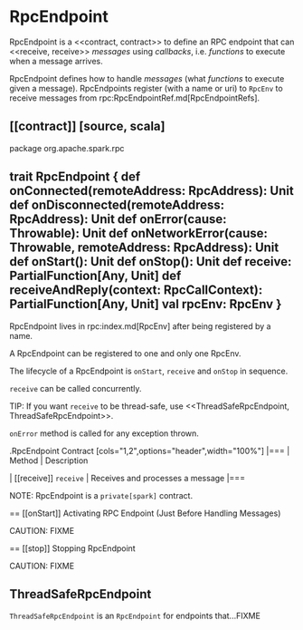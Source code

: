 # RpcEndpoint

RpcEndpoint is a <<contract, contract>> to define an RPC endpoint that can <<receive, receive>> *messages* using *callbacks*, i.e. *functions* to execute when a message arrives.

RpcEndpoint defines how to handle *messages* (what *functions* to execute given a message). RpcEndpoints register (with a name or uri) to `RpcEnv` to receive messages from rpc:RpcEndpointRef.md[RpcEndpointRefs].

[[contract]]
[source, scala]
----
package org.apache.spark.rpc

trait RpcEndpoint {
  def onConnected(remoteAddress: RpcAddress): Unit
  def onDisconnected(remoteAddress: RpcAddress): Unit
  def onError(cause: Throwable): Unit
  def onNetworkError(cause: Throwable, remoteAddress: RpcAddress): Unit
  def onStart(): Unit
  def onStop(): Unit
  def receive: PartialFunction[Any, Unit]
  def receiveAndReply(context: RpcCallContext): PartialFunction[Any, Unit]
  val rpcEnv: RpcEnv
}
----

RpcEndpoint lives in rpc:index.md[RpcEnv] after being registered by a name.

A RpcEndpoint can be registered to one and only one RpcEnv.

The lifecycle of a RpcEndpoint is `onStart`, `receive` and `onStop` in sequence.

`receive` can be called concurrently.

TIP: If you want `receive` to be thread-safe, use <<ThreadSafeRpcEndpoint, ThreadSafeRpcEndpoint>>.

`onError` method is called for any exception thrown.

.RpcEndpoint Contract
[cols="1,2",options="header",width="100%"]
|===
| Method
| Description

| [[receive]] `receive`
| Receives and processes a message
|===

NOTE: RpcEndpoint is a `private[spark]` contract.

== [[onStart]] Activating RPC Endpoint (Just Before Handling Messages)

CAUTION: FIXME

== [[stop]] Stopping RpcEndpoint

CAUTION: FIXME

## <span id="ThreadSafeRpcEndpoint"> ThreadSafeRpcEndpoint

`ThreadSafeRpcEndpoint` is an `RpcEndpoint` for endpoints that...FIXME
